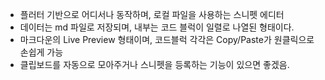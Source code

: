 - 플러터 기반으로 어디서나 동작하며, 로컬 파일을 사용하는 스니펫 에디터
- 데이터는 md 파일로 저장되며, 내부는 코드 블럭이 일렬로 나열된 형태이다.
- 마크다운의 Live Preview 형태이며, 코드블럭 각각은 Copy/Paste가 원클릭으로 손쉽게 가능
- 클립보드를 자동으로 모아주거나 스니펫을 등록하는 기능이 있으면 좋겠음.